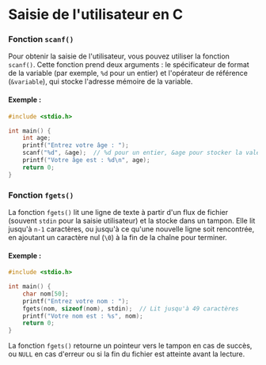 # Saisie de l'utilisateur en C

### Fonction `scanf()`

Pour obtenir la saisie de l'utilisateur, vous pouvez utiliser la fonction `scanf()`. Cette fonction prend deux arguments : le spécificateur de format de la variable (par exemple, `%d` pour un entier) et l'opérateur de référence (`&variable`), qui stocke l'adresse mémoire de la variable.

#### Exemple :
```c
#include <stdio.h>

int main() {
    int age;
    printf("Entrez votre âge : ");
    scanf("%d", &age);  // %d pour un entier, &age pour stocker la valeur
    printf("Votre âge est : %d\n", age);
    return 0;
}
```

### Fonction `fgets()`

La fonction `fgets()` lit une ligne de texte à partir d'un flux de fichier (souvent `stdin` pour la saisie utilisateur) et la stocke dans un tampon. Elle lit jusqu'à `n-1` caractères, ou jusqu'à ce qu'une nouvelle ligne soit rencontrée, en ajoutant un caractère nul (`\0`) à la fin de la chaîne pour terminer.

#### Exemple :
```c
#include <stdio.h>

int main() {
    char nom[50];
    printf("Entrez votre nom : ");
    fgets(nom, sizeof(nom), stdin);  // Lit jusqu'à 49 caractères
    printf("Votre nom est : %s", nom);
    return 0;
}
```

La fonction `fgets()` retourne un pointeur vers le tampon en cas de succès, ou `NULL` en cas d'erreur ou si la fin du fichier est atteinte avant la lecture.